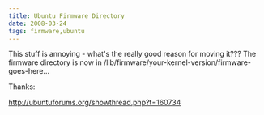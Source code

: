 ```yaml
---
title: Ubuntu Firmware Directory
date: 2008-03-24
tags: firmware,ubuntu
---
```

This stuff is annoying - what's the really good reason for moving it??? The firmware directory is now in /lib/firmware/your-kernel-version/firmware-goes-here...

Thanks:

<a href="http://ubuntuforums.org/showthread.php?t=160734" rel="nofollow">http://ubuntuforums.org/showthread.php?t=160734</a>

